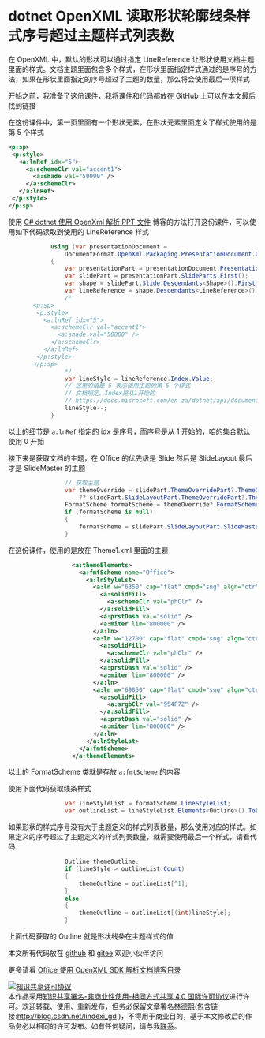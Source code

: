 
# dotnet OpenXML 读取形状轮廓线条样式序号超过主题样式列表数

在 OpenXML 中，默认的形状可以通过指定 LineReference 让形状使用文档主题里面的样式。文档主题里面包含多个样式，在形状里面指定样式通过的是序号的方法，如果在形状里面指定的序号超过了主题的数量，那么将会使用最后一项样式

<!--more-->


<!-- 发布 -->

开始之前，我准备了这份课件，我将课件和代码都放在 GitHub 上可以在本文最后找到链接

在这份课件中，第一页里面有一个形状元素，在形状元素里面定义了样式使用的是第 5 个样式

```xml
<p:sp>
 <p:style>
   <a:lnRef idx="5">
     <a:schemeClr val="accent1">
       <a:shade val="50000" />
     </a:schemeClr>
   </a:lnRef>
 </p:style>
</p:sp>
```

使用 [C# dotnet 使用 OpenXml 解析 PPT 文件](https://blog.lindexi.com/post/C-dotnet-%E4%BD%BF%E7%94%A8-OpenXml-%E8%A7%A3%E6%9E%90-PPT-%E6%96%87%E4%BB%B6.html) 博客的方法打开这份课件，可以使用如下代码读取到使用的 LineReference 样式

```csharp
            using (var presentationDocument =
                DocumentFormat.OpenXml.Packaging.PresentationDocument.Open("测试.pptx", false))
            {
                var presentationPart = presentationDocument.PresentationPart;
                var slidePart = presentationPart.SlideParts.First();
                var shape = slidePart.Slide.Descendants<Shape>().First();
                var lineReference = shape.Descendants<LineReference>().First();
                /*
       <p:sp>
        <p:style>
          <a:lnRef idx="5">
            <a:schemeClr val="accent1">
              <a:shade val="50000" />
            </a:schemeClr>
          </a:lnRef>
        </p:style>
       </p:sp>
                */
                var lineStyle = lineReference.Index.Value;
                // 这里的值是 5 表示使用主题的第 5 个样式
                // 文档规定，Index是从1开始的
                // https://docs.microsoft.com/en-za/dotnet/api/documentformat.openxml.drawing.linereference?view=openxml-2.8.1
                lineStyle--;
            }
```

以上的细节是 `a:lnRef` 指定的 idx 是序号，而序号是从 1 开始的，咱的集合默认使用 0 开始

接下来是获取文档的主题，在 Office 的优先级是 Slide 然后是 SlideLayout 最后才是 SlideMaster 的主题

```csharp
                // 获取主题
                var themeOverride = slidePart.ThemeOverridePart?.ThemeOverride
                    ?? slidePart.SlideLayoutPart.ThemeOverridePart?.ThemeOverride;
                FormatScheme formatScheme = themeOverride?.FormatScheme;
                if (formatScheme is null)
                {
                    formatScheme = slidePart.SlideLayoutPart.SlideMasterPart.ThemePart.Theme.ThemeElements.FormatScheme;
                }
```

在这份课件，使用的是放在 Theme1.xml 里面的主题

```xml
                  <a:themeElements>
                    <a:fmtScheme name="Office">
                      <a:lnStyleLst>
                        <a:ln w="6350" cap="flat" cmpd="sng" algn="ctr">
                          <a:solidFill>
                            <a:schemeClr val="phClr" />
                          </a:solidFill>
                          <a:prstDash val="solid" />
                          <a:miter lim="800000" />
                        </a:ln>
                        <a:ln w="12700" cap="flat" cmpd="sng" algn="ctr">
                          <a:solidFill>
                            <a:schemeClr val="phClr" />
                          </a:solidFill>
                          <a:prstDash val="solid" />
                          <a:miter lim="800000" />
                        </a:ln>
                        <a:ln w="69050" cap="flat" cmpd="sng" algn="ctr">
                          <a:solidFill>
                            <a:srgbClr val="954F72" />
                          </a:solidFill>
                          <a:prstDash val="solid" />
                          <a:miter lim="800000" />
                        </a:ln>
                      </a:lnStyleLst>
                    </a:fmtScheme>
                  </a:themeElements>
```

以上的 FormatScheme 类就是存放 `a:fmtScheme` 的内容

使用下面代码获取线条样式

```csharp
                var lineStyleList = formatScheme.LineStyleList;
                var outlineList = lineStyleList.Elements<Outline>().ToList();
```

如果形状的样式序号没有大于主题定义的样式列表数量，那么使用对应的样式。如果定义的序号超过了主题定义的样式列表数量，就需要使用最后一个样式，请看代码

```csharp
                Outline themeOutline;
                if (lineStyle > outlineList.Count)
                {
                    themeOutline = outlineList[^1];
                }
                else
                {
                    themeOutline = outlineList[(int)lineStyle];
                }
```

上面代码获取的 Outline 就是形状线条在主题样式的值

本文所有代码放在 [github](https://github.com/lindexi/lindexi_gd/tree/36026db4de981dd8800a22b9e2aeaa9a174cb07a/LurkinurhuwarcuWhawhiweayea) 和 [gitee](https://gitee.com/lindexi/lindexi_gd/tree/36026db4de981dd8800a22b9e2aeaa9a174cb07a/LurkinurhuwarcuWhawhiweayea) 欢迎小伙伴访问

更多请看 [Office 使用 OpenXML SDK 解析文档博客目录](https://blog.lindexi.com/post/Office-%E4%BD%BF%E7%94%A8-OpenXML-SDK-%E8%A7%A3%E6%9E%90%E6%96%87%E6%A1%A3%E5%8D%9A%E5%AE%A2%E7%9B%AE%E5%BD%95.html )





<a rel="license" href="http://creativecommons.org/licenses/by-nc-sa/4.0/"><img alt="知识共享许可协议" style="border-width:0" src="https://licensebuttons.net/l/by-nc-sa/4.0/88x31.png" /></a><br />本作品采用<a rel="license" href="http://creativecommons.org/licenses/by-nc-sa/4.0/">知识共享署名-非商业性使用-相同方式共享 4.0 国际许可协议</a>进行许可。欢迎转载、使用、重新发布，但务必保留文章署名[林德熙](http://blog.csdn.net/lindexi_gd)(包含链接:http://blog.csdn.net/lindexi_gd )，不得用于商业目的，基于本文修改后的作品务必以相同的许可发布。如有任何疑问，请与我[联系](mailto:lindexi_gd@163.com)。